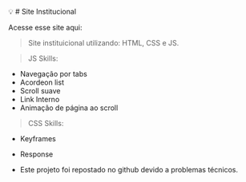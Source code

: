 :bulb: # Site Institucional 

Acesse esse site aqui: 

> Site instituicional utilizando: HTML, CSS e JS.


> JS Skills:
  - Navegação por tabs
  - Acordeon list
  - Scroll suave 
  - Link Interno
  - Animação de página ao scroll

> CSS Skills:
  - Keyframes
  - Response 


- Este projeto foi repostado no github devido a problemas técnicos.

